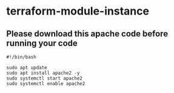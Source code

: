 # terraform-module-instance

## Please download this apache code before running your code

```hcl
#!/bin/bash

sudo apt update
sudo apt install apache2 -y
sudo systemctl start apache2
sudo systemctl enable apache2
```
